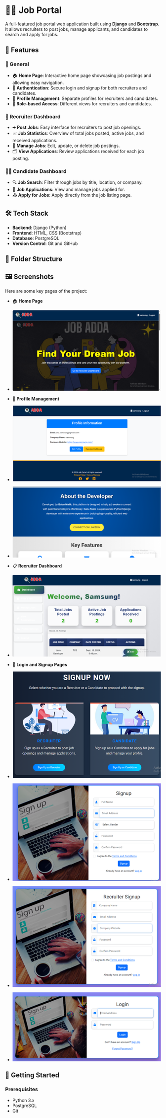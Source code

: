 # 🧑‍💻 Job Portal

A full-featured job portal web application built using **Django** and **Bootstrap**. It allows recruiters to post jobs, manage applicants, and candidates to search and apply for jobs.

## 🌟 Features

### 🚀 General
- 🏠 **Home Page**: Interactive home page showcasing job postings and allowing easy navigation.
- 🔑 **Authentication**: Secure login and signup for both recruiters and candidates.
- 👤 **Profile Management**: Separate profiles for recruiters and candidates.
- 🔄 **Role-based Access**: Different views for recruiters and candidates.
  
### 👥 Recruiter Dashboard
- ➕ **Post Jobs**: Easy interface for recruiters to post job openings.
- 📈 **Job Statistics**: Overview of total jobs posted, active jobs, and received applications.
- 🔄 **Manage Jobs**: Edit, update, or delete job postings.
- 🗂 **View Applications**: Review applications received for each job posting.

### 👩‍💼 Candidate Dashboard
- 🔍 **Job Search**: Filter through jobs by title, location, or company.
- 📑 **Job Applications**: View and manage jobs applied for.
- 📤 **Apply for Jobs**: Apply directly from the job listing page.

## 🛠️ Tech Stack

- **Backend**: Django (Python)
- **Frontend**: HTML, CSS (Bootstrap)
- **Database**: PostgreSQL
- **Version Control**: Git and GitHub

## 📂 Folder Structure


## 🖼️ Screenshots

Here are some key pages of the project:

- 🏠 **Home Page**
- ![Alt text](https://github.com/Babupydev/Job-Portal/blob/22f01332105c2ef37d4ff73098ba1409d9f99505/home.png)
- 👤 **Profile Management**
- ![Alt text](https://github.com/Babupydev/Job-Portal/blob/2150e2fbd4b4f222bd6c41cb042208080d16384d/profile%20information.png
)
- ![Alt text](https://github.com/Babupydev/Job-Portal/blob/2150e2fbd4b4f222bd6c41cb042208080d16384d/about%20the%20developer.png)

- 📋 **Recruiter Dashboard**
- ![Alt text](https://github.com/Babupydev/Job-Portal/blob/f58cc4db82ff3eaf8f5e19a1a442220580340b2d/recruiter%20dashboard.png)
- 📝 **Login and Signup Pages**
- ![Alt text](https://github.com/Babupydev/Job-Portal/blob/f97c8ebf91345d31eb0d0f954dfbdb57d302a598/signup.png)
- ![Alt text](https://github.com/Babupydev/Job-Portal/blob/f97c8ebf91345d31eb0d0f954dfbdb57d302a598/candidate%20signup.png)
- ![Alt text](https://github.com/Babupydev/Job-Portal/blob/f97c8ebf91345d31eb0d0f954dfbdb57d302a598/recruiter%20signup.png
)
- ![Alt text](https://github.com/Babupydev/Job-Portal/blob/f97c8ebf91345d31eb0d0f954dfbdb57d302a598/login%20page.png)

## 🚀 Getting Started

### Prerequisites

- Python 3.x
- PostgreSQL
- Git


